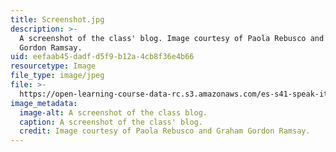 ```yaml
---
title: Screenshot.jpg
description: >-
  A screenshot of the class' blog. Image courtesy of Paola Rebusco and Graham
  Gordon Ramsay.
uid: eefaab45-dadf-d5f9-b12a-4cb8f36e4b66
resourcetype: Image
file_type: image/jpeg
file: >-
  https://open-learning-course-data-rc.s3.amazonaws.com/es-s41-speak-italian-with-your-mouth-full-spring-2012/eefaab45dadfd5f9b12a4cb8f36e4b66_Screenshot.jpg
image_metadata:
  image-alt: A screenshot of the class blog.
  caption: A screenshot of the class' blog.
  credit: Image courtesy of Paola Rebusco and Graham Gordon Ramsay.
---
```

